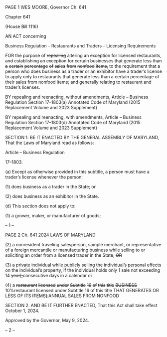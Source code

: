 PAGE 1
WES MOORE, Governor Ch. 641

Chapter 641

(House Bill 1116)

AN ACT concerning

Business Regulation – Restaurants and Traders – Licensing Requirements

FOR the purpose of ~~repealing~~ altering an exception for licensed restaurants, ~~and~~
~~establishing~~ ~~an~~ ~~exception~~ ~~for~~ ~~certain~~ ~~businesses~~ ~~that~~ ~~generate~~ ~~less~~ ~~than~~ ~~a~~ ~~certain~~
~~percentage~~ ~~of~~ ~~sales~~ ~~from~~ ~~nonfood~~ ~~items,~~ to the requirement that a person who does
business as a trader or an exhibitor have a trader’s license to apply only to
restaurants that generate less than a certain percentage of their sales from nonfood
items; and generally relating to restaurant and trader’s licenses.

BY repealing and reenacting, without amendments,
Article – Business Regulation
Section 17–1803(a)
Annotated Code of Maryland
(2015 Replacement Volume and 2023 Supplement)

BY repealing and reenacting, with amendments,
Article – Business Regulation
Section 17–1803(d)
Annotated Code of Maryland
(2015 Replacement Volume and 2023 Supplement)

SECTION 1. BE IT ENACTED BY THE GENERAL ASSEMBLY OF MARYLAND,
That the Laws of Maryland read as follows:

Article – Business Regulation

17–1803.

(a) Except as otherwise provided in this subtitle, a person must have a trader’s
license whenever the person:

(1) does business as a trader in the State; or

(2) does business as an exhibitor in the State.

(d) This section does not apply to:

(1) a grower, maker, or manufacturer of goods;

– 1 –

PAGE 2
Ch. 641 2024 LAWS OF MARYLAND

(2) a nonresident traveling salesperson, sample merchant, or
representative of a foreign mercantile or manufacturing business while selling to or
soliciting an order from a licensed trader in the State; ~~OR~~

(3) a private individual while publicly selling the individual’s personal
effects on the individual’s property, if the individual holds only 1 sale not exceeding 14
~~year[;~~consecutive days in a calendar or

(4) a ~~restaurant~~ ~~licensed~~ ~~under~~ ~~Subtitle~~ ~~16~~ ~~of~~ ~~this~~ ~~title~~ ~~BUSINESS~~
10%restaurant licensed under Subtitle 16 of this title THAT GENERATES OR LESS OF ITS
~~ITEMS].~~ANNUAL SALES FROM NONFOOD

SECTION 2. AND BE IT FURTHER ENACTED, That this Act shall take effect
October 1, 2024.

Approved by the Governor, May 9, 2024.

– 2 –